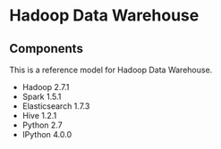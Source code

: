 Hadoop Data Warehouse
====================

Components
----------
This is a reference model for Hadoop Data Warehouse.

* Hadoop 2.7.1
* Spark 1.5.1
* Elasticsearch 1.7.3
* Hive 1.2.1
* Python 2.7
* IPython 4.0.0
